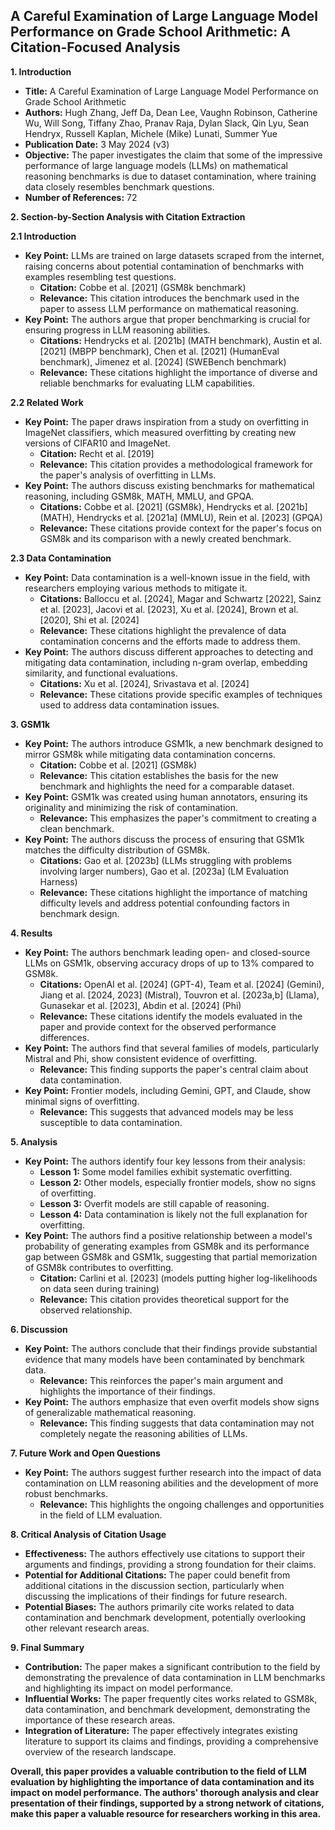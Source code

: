 ## A Careful Examination of Large Language Model Performance on Grade School Arithmetic: A Citation-Focused Analysis

**1. Introduction**

- **Title:** A Careful Examination of Large Language Model Performance on Grade School Arithmetic
- **Authors:** Hugh Zhang, Jeff Da, Dean Lee, Vaughn Robinson, Catherine Wu, Will Song, Tiffany Zhao, Pranav Raja, Dylan Slack, Qin Lyu, Sean Hendryx, Russell Kaplan, Michele (Mike) Lunati, Summer Yue
- **Publication Date:** 3 May 2024 (v3)
- **Objective:** The paper investigates the claim that some of the impressive performance of large language models (LLMs) on mathematical reasoning benchmarks is due to dataset contamination, where training data closely resembles benchmark questions.
- **Number of References:** 72

**2. Section-by-Section Analysis with Citation Extraction**

**2.1 Introduction**

- **Key Point:** LLMs are trained on large datasets scraped from the internet, raising concerns about potential contamination of benchmarks with examples resembling test questions.
    - **Citation:** Cobbe et al. [2021] (GSM8k benchmark)
    - **Relevance:** This citation introduces the benchmark used in the paper to assess LLM performance on mathematical reasoning.
- **Key Point:** The authors argue that proper benchmarking is crucial for ensuring progress in LLM reasoning abilities.
    - **Citations:** Hendrycks et al. [2021b] (MATH benchmark), Austin et al. [2021] (MBPP benchmark), Chen et al. [2021] (HumanEval benchmark), Jimenez et al. [2024] (SWEBench benchmark)
    - **Relevance:** These citations highlight the importance of diverse and reliable benchmarks for evaluating LLM capabilities.

**2.2 Related Work**

- **Key Point:** The paper draws inspiration from a study on overfitting in ImageNet classifiers, which measured overfitting by creating new versions of CIFAR10 and ImageNet.
    - **Citation:** Recht et al. [2019]
    - **Relevance:** This citation provides a methodological framework for the paper's analysis of overfitting in LLMs.
- **Key Point:** The authors discuss existing benchmarks for mathematical reasoning, including GSM8k, MATH, MMLU, and GPQA.
    - **Citations:** Cobbe et al. [2021] (GSM8k), Hendrycks et al. [2021b] (MATH), Hendrycks et al. [2021a] (MMLU), Rein et al. [2023] (GPQA)
    - **Relevance:** These citations provide context for the paper's focus on GSM8k and its comparison with a newly created benchmark.

**2.3 Data Contamination**

- **Key Point:** Data contamination is a well-known issue in the field, with researchers employing various methods to mitigate it.
    - **Citations:** Balloccu et al. [2024], Magar and Schwartz [2022], Sainz et al. [2023], Jacovi et al. [2023], Xu et al. [2024], Brown et al. [2020], Shi et al. [2024]
    - **Relevance:** These citations highlight the prevalence of data contamination concerns and the efforts made to address them.
- **Key Point:** The authors discuss different approaches to detecting and mitigating data contamination, including n-gram overlap, embedding similarity, and functional evaluations.
    - **Citations:** Xu et al. [2024], Srivastava et al. [2024]
    - **Relevance:** These citations provide specific examples of techniques used to address data contamination issues.

**3. GSM1k**

- **Key Point:** The authors introduce GSM1k, a new benchmark designed to mirror GSM8k while mitigating data contamination concerns.
    - **Citation:** Cobbe et al. [2021] (GSM8k)
    - **Relevance:** This citation establishes the basis for the new benchmark and highlights the need for a comparable dataset.
- **Key Point:** GSM1k was created using human annotators, ensuring its originality and minimizing the risk of contamination.
    - **Relevance:** This emphasizes the paper's commitment to creating a clean benchmark.
- **Key Point:** The authors discuss the process of ensuring that GSM1k matches the difficulty distribution of GSM8k.
    - **Citations:** Gao et al. [2023b] (LLMs struggling with problems involving larger numbers), Gao et al. [2023a] (LM Evaluation Harness)
    - **Relevance:** These citations highlight the importance of matching difficulty levels and address potential confounding factors in benchmark design.

**4. Results**

- **Key Point:** The authors benchmark leading open- and closed-source LLMs on GSM1k, observing accuracy drops of up to 13% compared to GSM8k.
    - **Citations:** OpenAI et al. [2024] (GPT-4), Team et al. [2024] (Gemini), Jiang et al. [2024, 2023] (Mistral), Touvron et al. [2023a,b] (Llama), Gunasekar et al. [2023], Abdin et al. [2024] (Phi)
    - **Relevance:** These citations identify the models evaluated in the paper and provide context for the observed performance differences.
- **Key Point:** The authors find that several families of models, particularly Mistral and Phi, show consistent evidence of overfitting.
    - **Relevance:** This finding supports the paper's central claim about data contamination.
- **Key Point:** Frontier models, including Gemini, GPT, and Claude, show minimal signs of overfitting.
    - **Relevance:** This suggests that advanced models may be less susceptible to data contamination.

**5. Analysis**

- **Key Point:** The authors identify four key lessons from their analysis:
    - **Lesson 1:** Some model families exhibit systematic overfitting.
    - **Lesson 2:** Other models, especially frontier models, show no signs of overfitting.
    - **Lesson 3:** Overfit models are still capable of reasoning.
    - **Lesson 4:** Data contamination is likely not the full explanation for overfitting.
- **Key Point:** The authors find a positive relationship between a model's probability of generating examples from GSM8k and its performance gap between GSM8k and GSM1k, suggesting that partial memorization of GSM8k contributes to overfitting.
    - **Citation:** Carlini et al. [2023] (models putting higher log-likelihoods on data seen during training)
    - **Relevance:** This citation provides theoretical support for the observed relationship.

**6. Discussion**

- **Key Point:** The authors conclude that their findings provide substantial evidence that many models have been contaminated by benchmark data.
    - **Relevance:** This reinforces the paper's main argument and highlights the importance of their findings.
- **Key Point:** The authors emphasize that even overfit models show signs of generalizable mathematical reasoning.
    - **Relevance:** This finding suggests that data contamination may not completely negate the reasoning abilities of LLMs.

**7. Future Work and Open Questions**

- **Key Point:** The authors suggest further research into the impact of data contamination on LLM reasoning abilities and the development of more robust benchmarks.
    - **Relevance:** This highlights the ongoing challenges and opportunities in the field of LLM evaluation.

**8. Critical Analysis of Citation Usage**

- **Effectiveness:** The authors effectively use citations to support their arguments and findings, providing a strong foundation for their claims.
- **Potential for Additional Citations:** The paper could benefit from additional citations in the discussion section, particularly when discussing the implications of their findings for future research.
- **Potential Biases:** The authors primarily cite works related to data contamination and benchmark development, potentially overlooking other relevant research areas.

**9. Final Summary**

- **Contribution:** The paper makes a significant contribution to the field by demonstrating the prevalence of data contamination in LLM benchmarks and highlighting its impact on model performance.
- **Influential Works:** The paper frequently cites works related to GSM8k, data contamination, and benchmark development, demonstrating the importance of these research areas.
- **Integration of Literature:** The paper effectively integrates existing literature to support its claims and findings, providing a comprehensive overview of the research landscape.

**Overall, this paper provides a valuable contribution to the field of LLM evaluation by highlighting the importance of data contamination and its impact on model performance. The authors' thorough analysis and clear presentation of their findings, supported by a strong network of citations, make this paper a valuable resource for researchers working in this area.**
